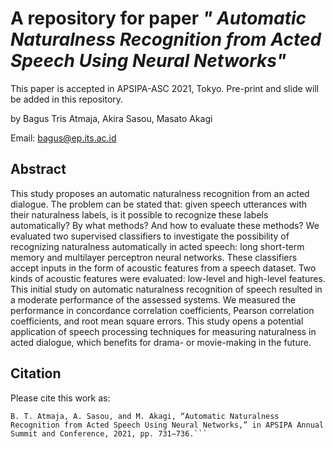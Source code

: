 # A repository for paper *" Automatic Naturalness Recognition from Acted Speech Using Neural Networks"*

This paper is accepted in APSIPA-ASC 2021, Tokyo. Pre-print and slide will be added in this repository.

by
Bagus Tris Atmaja, Akira Sasou, Masato Akagi

Email: bagus@ep.its.ac.id


## Abstract



This study proposes an automatic naturalness recognition from an acted dialogue. The problem can be stated that: given speech utterances with their naturalness labels, is it possible to recognize these labels automatically? By what methods? And how to evaluate these methods? We evaluated two supervised classifiers to investigate the possibility of recognizing naturalness automatically in acted speech: long short-term memory and multilayer perceptron neural networks. These classifiers accept inputs in the form of acoustic features from a speech dataset. Two kinds of acoustic features were evaluated: low-level and high-level features. This initial study on automatic naturalness recognition of speech resulted in a moderate performance of the assessed systems. We measured the performance in concordance correlation coefficients, Pearson correlation coefficients, and root mean square errors. This study opens a potential application of speech processing techniques for measuring naturalness in acted dialogue, which benefits for drama- or movie-making in the future.



## Citation
Please cite this work as:  
``` 
B. T. Atmaja, A. Sasou, and M. Akagi, “Automatic Naturalness Recognition from Acted Speech Using Neural Networks,” in APSIPA Annual Summit and Conference, 2021, pp. 731–736.```
